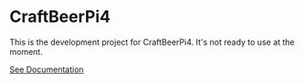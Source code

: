 # CraftBeerPi4

This is the development project for CraftBeerPi4.
It's not ready to use at the moment.

[See Documentation](https://manuel83.github.io/craftbeerpi4/) 